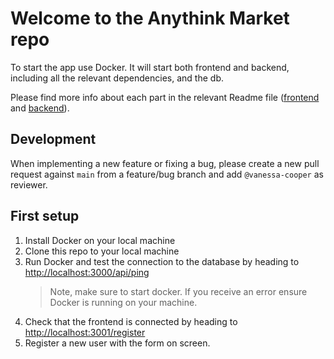 # Welcome to the Anythink Market repo

To start the app use Docker. It will start both frontend and backend, including all the relevant dependencies, and the db.

Please find more info about each part in the relevant Readme file ([frontend](frontend/readme.md) and [backend](backend/README.md)).

## Development

When implementing a new feature or fixing a bug, please create a new pull request against `main` from a feature/bug branch and add `@vanessa-cooper` as reviewer.

## First setup

1. Install Docker on your local machine
1. Clone this repo to your local machine
1. Run Docker and test the connection to the database by heading to [http://localhost:3000/api/ping](http://localhost:3000/api/ping)
    > Note, make sure to start docker. If you receive an error ensure Docker is running on your machine. 
1. Check that the frontend is connected by heading to [http://localhost:3001/register](http://localhost:3001/register)
1. Register a new user with the form on screen. 
